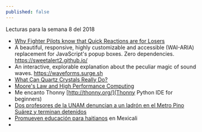 ```yaml
---
published: false
---
```

Lecturas para la semana 8 del 2018

- [ Why Fighter Pilots know that Quick Reactions are for Losers](https://www.linkedin.com/pulse/why-fighter-pilots-know-quick-reactions-losers-tim-davies/)
- A beautiful, responsive, highly customizable and accessible (WAI-ARIA) replacement for JavaScript's popup boxes. Zero dependencies. https://sweetalert2.github.io/
-  An interactive, explorable explanation about the peculiar magic of sound waves. https://waveforms.surge.sh
- [What Can Quartz Crystals Really Do?](https://www.zmescience.com/science/can-quartz-crystals-really/)
- [ Moore's Law and High Performance Computing ](https://changelog.com/podcast/284)
- Me encanto Thonny [http://thonny.org/](Thonny Python IDE for beginners)
- [Dos profesores de la UNAM denuncian a un ladrón en el Metro Pino Suárez y terminan detenidos](http://www.sinembargo.mx/18-02-2018/3387181)
- [ Promueven educación para haitianos](http://www.el-mexicano.com.mx/informacion/noticias/1/3/estatal/2018/02/17/1047659/promueven-educacion-para-haitianos) en Mexicali
- 
